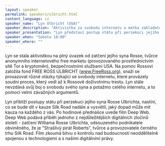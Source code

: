 ```yaml
---
layout: speaker
permalink: speakers/ulbricht.html
content_language: cz
speaker_name: "Lyn Ulbricht (USA)"
speaker_description: "Aktivistka za svobodu internetu a matka zakladatele freemarketu Silk Road Rosse Ulbrichta"
speaker_presentation: "Lyn představí postup státu při perzekuci jejího syna Rosse Ulbrichta, nastíní, co se bude dít v kauze Silk Road nadále a vysvětlí, jaký dopad může mít kauza na každého z vás."
speaker_when: "Sobota 18:00"
speaker_where: ""
---
```


Lyn se stala aktivistkou na plný úvazek od zatčení jejího syna Rosse, tvůrce anonymního internetového free marketu (provozovaného prostřednictvím sítě Tor a kryptoměn), bezpečnostními službami USA. Na pomoc Rossovi založila fond FREE ROSS ULBRICHT (www.FreeRoss.org), snaží se prosazovat různé otázky týkající se svobody internetu, které provázely soudní proces, který vedl až k Rossově doživotnímu trestu. Lyn stále nevzdává svůj boj o svobodu svého syna a potažmo celého internetu, a to pomocí velmi závažných argumentů.

Lyn přiblíží postupy státu při perzekuci jejího syna Rosse Ulbrichta, nastíní, co se bude dít v kauze Silk Road nadále a vysvětlí, jaký dopad může mít kauza na každého z vás. Po hodinové přednášce uvede film Deep Web. Deep Web podává příběh jednoho z nejdůležitějších digitálních zločinů století - zatčení Williama Rosse Ulbrichta, odsouzeného podnikatele obviněného, že je "Strašlivý pirát Roberts”, tvůrce a provozovatele černého trhu Silk Road. Film zkoumá bitvu o kontrolu nad budoucností neoddělitelně spojenou s technologiemi a s našimi digitálními právy. 
